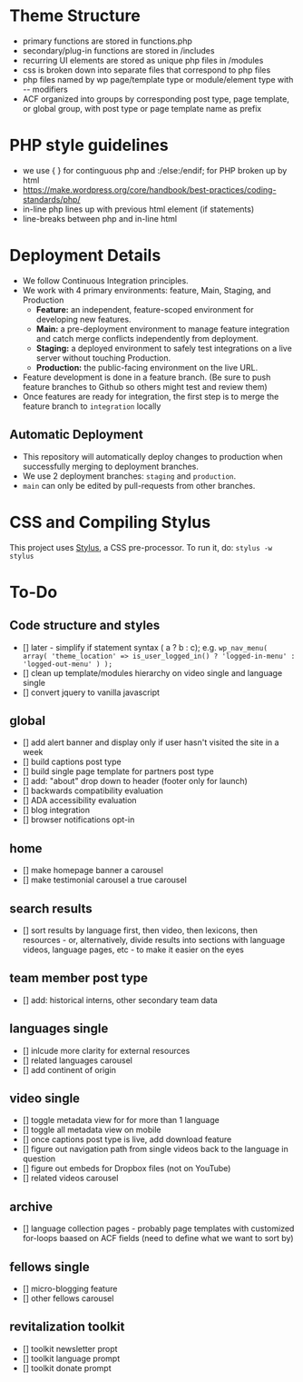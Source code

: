 # Theme Structure

* primary functions are stored in functions.php
* secondary/plug-in functions are stored in /includes
* recurring UI elements are stored as unique php files in /modules
* css is broken down into separate files that correspond to php files
* php files named by wp page/template type or module/element type with -- modifiers
* ACF organized into groups by corresponding post type, page template, or global group, with post type or page template name as prefix 

# PHP style guidelines

* we use { } for continguous php and :/else:/endif; for PHP broken up by html
* https://make.wordpress.org/core/handbook/best-practices/coding-standards/php/
* in-line php lines up with previous html element (if statements)
* line-breaks between php and in-line html

# Deployment Details

* We follow Continuous Integration principles. 
* We work with 4 primary environments: feature, Main, Staging, and Production
	* **Feature:** an independent, feature-scoped environment for developing new features.
	* **Main:** a pre-deployment environment to manage feature integration and catch merge conflicts independently from deployment.
	* **Staging:** a deployed environment to safely test integrations on a live server without touching Production.
	* **Production:** the public-facing environment on the live URL.
* Feature development is done in a feature branch. (Be sure to push feature branches to Github so others might test and review them)
* Once features are ready for integration, the first step is to merge the feature branch to `integration` locally

## Automatic Deployment

* This repository will automatically deploy changes to production when successfully merging to deployment branches.
* We use 2 deployment branches: `staging` and `production`.
* `main` can only be edited by pull-requests from other branches.

# CSS and Compiling Stylus

This project uses [Stylus](https://stylus-lang.com/), a CSS pre-processor. 
To run it, do: `stylus -w stylus`

# To-Do

## Code structure and styles

- [] later - simplify if statement syntax ( a ? b : c); e.g.
`wp_nav_menu( array(
	'theme_location' => is_user_logged_in() ? 'logged-in-menu' : 'logged-out-menu'
) );`
- [] clean up template/modules hierarchy on video single and language single
- [] convert jquery to vanilla javascript

## global

- [] add alert banner and display only if user hasn't visited the site in a week
- [] build captions post type
- [] build single page template for partners post type
- [] add: "about" drop down to header (footer only for launch)
- [] backwards compatibility evaluation
- [] ADA accessibility evaluation
- [] blog integration
- [] browser notifications opt-in

## home

- [] make homepage banner a carousel
- [] make testimonial carousel a true carousel

## search results

- [] sort results by language first, then video, then lexicons, then resources - or, alternatively, divide results into sections with language videos, language pages, etc - to make it easier on the eyes

## team member post type

- [] add: historical interns, other secondary team data

## languages single

- [] inlcude more clarity for external resources
- [] related languages carousel
- [] add continent of origin

## video single

- [] toggle metadata view for for more than 1 language
- [] toggle all metadata view on mobile
- [] once captions post type is live, add download feature
- [] figure out navigation path from single videos back to the language in question
- [] figure out embeds for Dropbox files (not on YouTube)
- [] related videos carousel

## archive

- [] language collection pages - probably page templates with customized for-loops baased on ACF fields  (need to define what we want to sort by)

## fellows single

- [] micro-blogging feature
- [] other fellows carousel

## revitalization toolkit

- [] toolkit newsletter propt
- [] toolkit language prompt
- [] toolkit donate prompt

